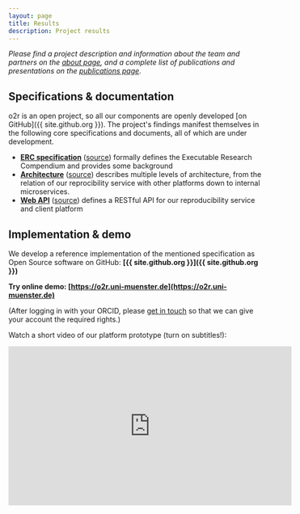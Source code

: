 ```yaml
---
layout: page
title: Results
description: Project results
---
```


_Please find a project description and information about the team and partners on the [about page](/about), and a complete list of publications and presentations on the [publications page](/publications)_.

## Specifications & documentation

o2r is an open project, so all our components are openly developed [on GitHub]({{ site.github.org }}). The project's findings manifest themselves in the following core specifications and documents, all of which are under development.

- **[ERC specification](http://o2r.info/erc-spec)** ([source](https://github.com/o2r-project/erc-spec)) formally defines the Executable Research Compendium and provides some background
- **[Architecture](http://o2r.info/architecture/)** ([source](https://github.com/o2r-project/architecture)) describes multiple levels of architecture, from the relation of our reprocibility service with other platforms down to internal microservices.
- **[Web API](http://o2r.info/o2r-web-api/)** ([source](https://github.com/o2r-project/o2r-web-api)) defines a RESTful API for our reproducibility service and client platform

## Implementation & demo

We develop a reference implementation of the mentioned specification as Open Source software on GitHub: **[{{ site.github.org }}]({{ site.github.org }})**

**Try online demo: [https://o2r.uni-muenster.de](https://o2r.uni-muenster.de)**

(After logging in with your ORCID, please [get in touch](mailto:daniel.nuest@uni-muenster.de) so that we can give your account the required rights.)

Watch a short video of our platform prototype (turn on subtitles!):

<iframe width="560" height="315" src="https://www.youtube-nocookie.com/embed/Vy9b3pIWPd0?rel=0" frameborder="0" allowfullscreen></iframe>
